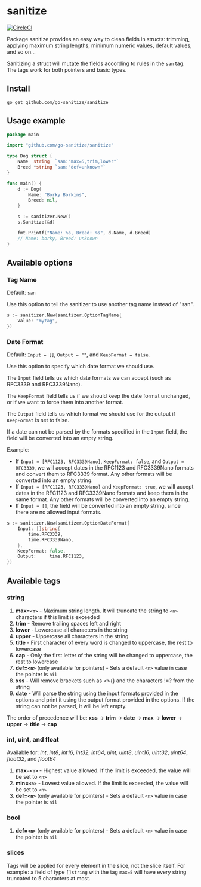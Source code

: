 # sanitize

[![CircleCI](https://circleci.com/gh/go-sanitize/sanitize/tree/master.svg?style=svg)](https://circleci.com/gh/go-sanitize/sanitize/tree/master)

Package sanitize provides an easy way to clean fields in structs: trimming, applying maximum string lengths, minimum numeric values, default values, and so on...

Sanitizing a struct will mutate the fields according to rules in the `san` tag. The tags work for both pointers and basic types.


## Install

`go get github.com/go-sanitize/sanitize`


## Usage example

```go
package main

import "github.com/go-sanitize/sanitize"

type Dog struct {
    Name  string  `san:"max=5,trim,lower"`
    Breed *string `san:"def=unknown"`
}

func main() {
    d := Dog{
        Name: "Borky Borkins",
        Breed: nil,
    }

    s := sanitizer.New()
    s.Sanitize(&d)

    fmt.Printf("Name: %s, Breed: %s", d.Name, d.Breed)
    // Name: borky, Breed: unknown
}
```

## Available options

### Tag Name

Default: `san`

Use this option to tell the sanitizer to use another tag name instead of "san".

```go
s := sanitizer.New(sanitizer.OptionTagName{
    Value: "mytag",
})
```

### Date Format

Default: `Input = []`, `Output = ""`, and `KeepFormat = false`.

Use this option to specify which date format we should use.

The `Input` field tells us which date formats we can accept (such as RFC3339 and RFC3339Nano).

The `KeepFormat` field tells us if we should keep the date format unchanged, or if we want to force them into another format.

The `Output` field tells us which format we should use for the output if `KeepFormat` is set to false.

If a date can not be parsed by the formats specified in the `Input` field, the field will be converted into an empty string.

Example:
- If `Input = [RFC1123, RFC3339Nano]`, `KeepFormat: false`, and `Output = RFC3339`, we will accept dates in the RFC1123 and RFC3339Nano formats and convert them to RFC3339 format. Any other formats will be converted into an empty string.
- If `Input = [RFC1123, RFC3339Nano]` and `KeepFormat: true`, we will accept dates in the RFC1123 and RFC3339Nano formats and keep them in the same format. Any other formats will be converted into an empty string.
- If `Input = []`, the field will be converted into an empty string, since there are no allowed input formats.

```go
s := sanitizer.New(sanitizer.OptionDateFormat{
    Input: []string{
        time.RFC3339,
        time.RFC3339Nano,
    },
    KeepFormat: false,
    Output:     time.RFC1123,
})
```


## Available tags

### string

1. **max=`<n>`** - Maximum string length. It will truncate the string to `<n>` characters if this limit is exceeded
1. **trim** - Remove trailing spaces left and right
1. **lower** - Lowercase all characters in the string
1. **upper** - Uppercase all characters in the string
1. **title** - First character of every word is changed to uppercase, the rest to lowercase
1. **cap** - Only the first letter of the string will be changed to uppercase, the rest to lowercase
1. **def=`<n>`** (only available for pointers) - Sets a default `<n>` value in case the pointer is `nil`
1. **xss** - Will remove brackets such as <>[](){} and the characters !=? from the string
1. **date** - Will parse the string using the input formats provided in the options and print it using the output format provided in the options. If the string can not be parsed, it will be left empty.

The order of precedence will be: **xss** -> **trim** -> **date** -> **max** -> **lower** -> **upper** -> **title** -> **cap**


### int, uint, and float

Available for: *int*, *int8*, *int16*, *int32*, *int64*, *uint*, *uint8*, *uint16*, *uint32*, *uint64*, *float32*, and *float64*

1. **max=`<n>`** - Highest value allowed. If the limit is exceeded, the value will be set to `<n>`
1. **min=`<n>`** - Lowest value allowed. If the limit is exceeded, the value will be set to `<n>`
1. **def=`<n>`** (only available for pointers) - Sets a default `<n>` value in case the pointer is `nil`


### bool

1. **def=`<n>`** (only available for pointers) - Sets a default `<n>` value in case the pointer is `nil`


### slices

Tags will be applied for every element in the slice, not the slice itself. For example: a field of type `[]string` with the tag `max=5` will have every string truncated to 5 characters at most.

